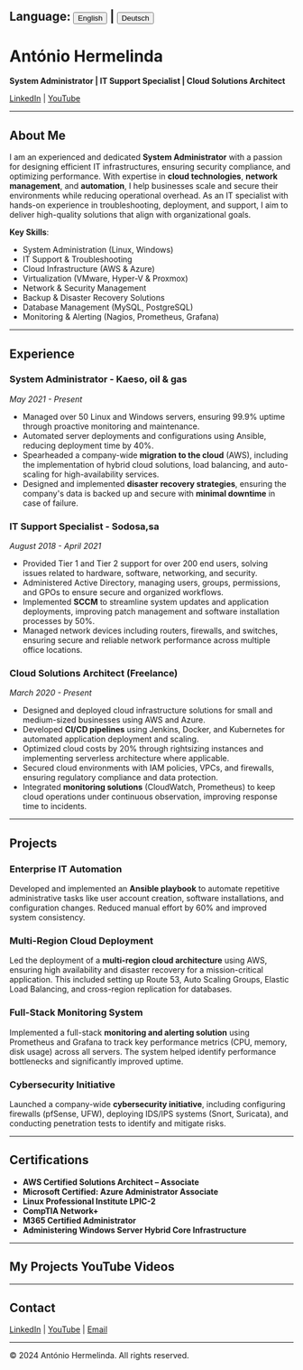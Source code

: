 <h2>Language: 
  <button id="en-button" onclick="setLanguage('en')">English</button> | 
  <button id="de-button" onclick="setLanguage('de')">Deutsch</button>
</h2>

<!-- English Version -->
<div id="content-en">
  
  # António Hermelinda
  
  **System Administrator | IT Support Specialist | Cloud Solutions Architect**

  [LinkedIn](https://www.linkedin.com/in/ant%C3%B3nio-hermelinda-677464109/) | [YouTube](https://www.youtube.com/@antoniohermelindajr4451)

  ---

  ## About Me

  I am an experienced and dedicated **System Administrator** with a passion for designing efficient IT infrastructures, ensuring security compliance, and optimizing performance. With expertise in **cloud technologies**, **network management**, and **automation**, I help businesses scale and secure their environments while reducing operational overhead. As an IT specialist with hands-on experience in troubleshooting, deployment, and support, I aim to deliver high-quality solutions that align with organizational goals.

  **Key Skills**:
  - System Administration (Linux, Windows)
  - IT Support & Troubleshooting 
  - Cloud Infrastructure (AWS & Azure)
  - Virtualization (VMware, Hyper-V & Proxmox)
  - Network & Security Management
  - Backup & Disaster Recovery Solutions
  - Database Management (MySQL, PostgreSQL)
  - Monitoring & Alerting (Nagios, Prometheus, Grafana)

  ---

  ## Experience

  ### System Administrator - Kaeso, oil & gas  
  *May 2021 - Present*  
  - Managed over 50 Linux and Windows servers, ensuring 99.9% uptime through proactive monitoring and maintenance.
  - Automated server deployments and configurations using Ansible, reducing deployment time by 40%.
  - Spearheaded a company-wide **migration to the cloud** (AWS), including the implementation of hybrid cloud solutions, load balancing, and auto-scaling for high-availability services.
  - Designed and implemented **disaster recovery strategies**, ensuring the company's data is backed up and secure with **minimal downtime** in case of failure.

  ### IT Support Specialist - Sodosa,sa  
  *August 2018 - April 2021*  
  - Provided Tier 1 and Tier 2 support for over 200 end users, solving issues related to hardware, software, networking, and security.
  - Administered Active Directory, managing users, groups, permissions, and GPOs to ensure secure and organized workflows.
  - Implemented **SCCM** to streamline system updates and application deployments, improving patch management and software installation processes by 50%.
  - Managed network devices including routers, firewalls, and switches, ensuring secure and reliable network performance across multiple office locations.

  ### Cloud Solutions Architect (Freelance)  
  *March 2020 - Present*  
  - Designed and deployed cloud infrastructure solutions for small and medium-sized businesses using AWS and Azure.
  - Developed **CI/CD pipelines** using Jenkins, Docker, and Kubernetes for automated application deployment and scaling.
  - Optimized cloud costs by 20% through rightsizing instances and implementing serverless architecture where applicable.
  - Secured cloud environments with IAM policies, VPCs, and firewalls, ensuring regulatory compliance and data protection.
  - Integrated **monitoring solutions** (CloudWatch, Prometheus) to keep cloud operations under continuous observation, improving response time to incidents.

  ---

  ## Projects

  ### **Enterprise IT Automation**  
  Developed and implemented an **Ansible playbook** to automate repetitive administrative tasks like user account creation, software installations, and configuration changes. Reduced manual effort by 60% and improved system consistency.

  ### **Multi-Region Cloud Deployment**  
  Led the deployment of a **multi-region cloud architecture** using AWS, ensuring high availability and disaster recovery for a mission-critical application. This included setting up Route 53, Auto Scaling Groups, Elastic Load Balancing, and cross-region replication for databases.

  ### **Full-Stack Monitoring System**  
  Implemented a full-stack **monitoring and alerting solution** using Prometheus and Grafana to track key performance metrics (CPU, memory, disk usage) across all servers. The system helped identify performance bottlenecks and significantly improved uptime.

  ### **Cybersecurity Initiative**  
  Launched a company-wide **cybersecurity initiative**, including configuring firewalls (pfSense, UFW), deploying IDS/IPS systems (Snort, Suricata), and conducting penetration tests to identify and mitigate risks.

  ---

  ## Certifications

  - **AWS Certified Solutions Architect – Associate**
  - **Microsoft Certified: Azure Administrator Associate**
  - **Linux Professional Institute LPIC-2**
  - **CompTIA Network+**
  - **M365 Certified Administrator**
  - **Administering Windows Server Hybrid Core Infrastructure**

  ---

  ## My Projects YouTube Videos
  
  ---

  ## Contact

  [LinkedIn](https://www.linkedin.com/in/ant%C3%B3nio-hermelinda-677464109/) | [YouTube](https://www.youtube.com/@antoniohermelindajr4451) | [Email](mailto:your-email@example.com)

  ---

  © 2024 António Hermelinda. All rights reserved.

</div>

<!-- German Version -->
<div id="content-de" style="display:none;">
  
  # António Hermelinda
  
  **Systemadministrator | IT-Support-Spezialist | Cloud-Lösungsarchitekt**

  [LinkedIn](https://www.linkedin.com/in/ant%C3%B3nio-hermelinda-677464109/) | [YouTube](https://www.youtube.com/@antoniohermelindajr4451)

  ---

  ## Über mich

  Ich bin ein erfahrener und engagierter **Systemadministrator**, der sich darauf spezialisiert hat, effiziente IT-Infrastrukturen zu entwerfen, Sicherheitsvorschriften einzuhalten und die Leistung zu optimieren. Mit Fachkenntnissen in **Cloud-Technologien**, **Netzwerkmanagement** und **Automatisierung** helfe ich Unternehmen, ihre Umgebungen zu skalieren und zu sichern und gleichzeitig den operativen Aufwand zu reduzieren.

  **Schlüsselqualifikationen**:
  - Systemadministration (Linux, Windows)
  - IT-Support & Fehlerbehebung 
  - Cloud-Infrastruktur (AWS & Azure)
  - Virtualisierung (VMware, Hyper-V & Proxmox)
  - Netzwerk- & Sicherheitsmanagement
  - Backup- & Notfallwiederherstellungslösungen
  - Datenbankverwaltung (MySQL, PostgreSQL)
  - Überwachung & Warnmeldungen (Nagios, Prometheus, Grafana)

  ---

  ## Berufserfahrung

  ### Systemadministrator - Kaeso, Öl & Gas  
  *Mai 2021 - Heute*  
  - Verwaltung von über 50 Linux- und Windows-Servern, Sicherstellung einer Betriebszeit von 99,9% durch proaktives Monitoring und Wartung.
  - Automatisierte Serverbereitstellungen und Konfigurationen mit Ansible, wodurch die Bereitstellungszeit um 40% verkürzt wurde.
  - Leitung der unternehmensweiten **Migration in die Cloud** (AWS), einschließlich der Implementierung hybrider Cloud-Lösungen, Lastverteilung und automatischer Skalierung für hochverfügbare Dienste.
  - Entwicklung und Implementierung von **Notfallwiederherstellungsstrategien**, um sicherzustellen, dass die Daten des Unternehmens gesichert und im Falle eines Ausfalls mit **minimaler Ausfallzeit** wiederhergestellt werden können.

  ### IT-Support-Spezialist - Sodosa,sa  
  *August 2018 - April 2021*  
  - Bereitstellung von Tier-1- und Tier-2-Support für über 200 Endbenutzer, Lösung von Problemen im Zusammenhang mit Hardware, Software, Netzwerken und Sicherheit.
  - Verwaltung von Active Directory, Benutzerverwaltung, Gruppen, Berechtigungen und GPOs, um sichere und organisierte Arbeitsabläufe zu gewährleisten.
  - Implementierung von **SCCM**, um Systemupdates und Anwendungsbereitstellungen zu optimieren, wodurch das Patch-Management und die Software-Installationsprozesse um 50% verbessert wurden.
  - Verwaltung von Netzwerkgeräten wie Routern, Firewalls und Switches, Sicherstellung einer sicheren und zuverlässigen Netzwerkleistung über mehrere Bürostandorte hinweg.

  ### Cloud-Lösungsarchitekt (Freelance)  
  *März 2020 - Heute*  
  - Entwicklung und Bereitstellung von Cloud-Infrastrukturlösungen für kleine und mittlere Unternehmen unter Verwendung von AWS und Azure.
  - Entwicklung von **CI/CD-Pipelines** mit Jenkins, Docker und Kubernetes für automatisierte Anwendungsbereitstellung und Skalierung.
  - Optimierung der Cloud-Kosten um 20% durch die richtige Dimensionierung von Instanzen und die Implementierung von serverlosen Architekturen, wo dies möglich war.
  - Sicherung von Cloud-Umgebungen mit IAM-Richtlinien, VPCs und Firewalls, um die Einhaltung von Vorschriften und den Schutz von Daten zu gewährleisten.
  - Integration von **Überwachungslösungen** (CloudWatch, Prometheus), um den Betrieb in der Cloud kontinuierlich zu überwachen und die Reaktionszeit bei Vorfällen zu verbessern.

  ---

  ## Zertifikate

  - **AWS Certified Solutions Architect – Associate**
  - **Microsoft Certified: Azure Administrator Associate**
  - **Linux Professional Institute LPIC-2**
  - **CompTIA Network+**
  - **M365 Certified Administrator**
  - **Administering Windows Server Hybrid Core Infrastructure**

  ---

  ## Meine YouTube-Projekte
  
  ---

  ## Kontakt

  [LinkedIn](https://www.linkedin.com/in/ant%C3%B3nio-hermelinda-677464109/) | [YouTube](https://www.youtube.com/@antoniohermelindajr4451) | [Email](mailto:your-email@example.com)

  ---

  © 2024 António Hermelinda. Alle Rechte vorbehalten.

</div>

<script>
  function setLanguage(lang) {
    if (lang === 'en') {
      document.getElementById('content-en').style.display = 'block';
      document.getElementById('content-de').style.display = 'none';
    } else {
      document.getElementById('content-en').style.display = 'none';
      document.getElementById('content-de').style.display = 'block';
    }
  }
</script>
